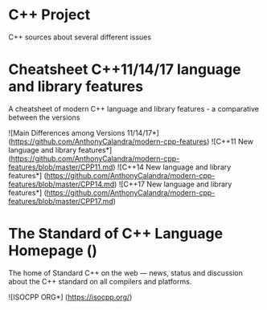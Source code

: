 # C++ Project
C++ sources about several different issues

# Cheatsheet C++11/14/17 language and library features
A cheatsheet of modern C++ language and library features - a comparative between the versions 

![Main Differences among Versions 11/14/17*] (https://github.com/AnthonyCalandra/modern-cpp-features)
![C++11 New language and library features*] (https://github.com/AnthonyCalandra/modern-cpp-features/blob/master/CPP11.md)
![C++14 New language and library features*] (https://github.com/AnthonyCalandra/modern-cpp-features/blob/master/CPP14.md)
![C++17 New language and library features*] (https://github.com/AnthonyCalandra/modern-cpp-features/blob/master/CPP17.md)

# The Standard of C++ Language Homepage ()
The home of Standard C++ on the web — news, status and discussion about the C++ standard on all compilers and platforms.

![ISOCPP ORG*] (https://isocpp.org/)


